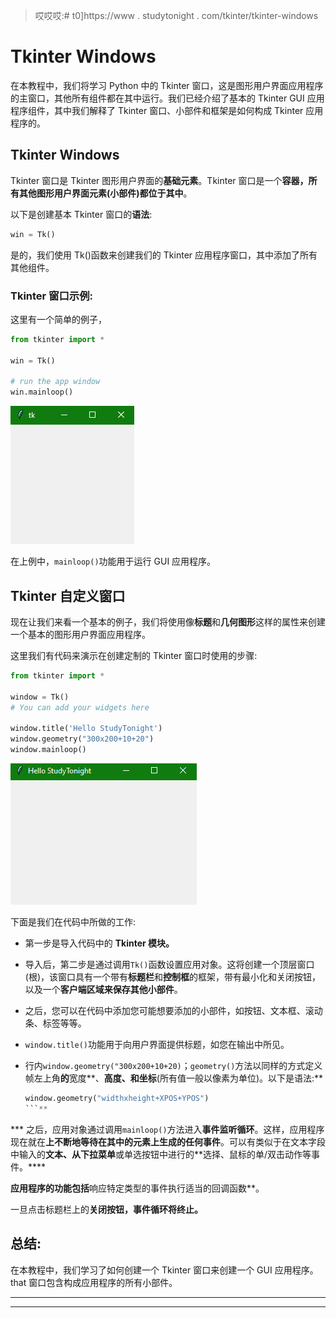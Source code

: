 > 哎哎哎:# t0]https://www . studytonight . com/tkinter/tkinter-windows


# Tkinter Windows

在本教程中，我们将学习 Python 中的 Tkinter 窗口，这是图形用户界面应用程序的主窗口，其他所有组件都在其中运行。我们已经介绍了基本的 Tkinter GUI 应用程序组件，其中我们解释了 Tkinter 窗口、小部件和框架是如何构成 Tkinter 应用程序的。

## Tkinter Windows

Tkinter 窗口是 Tkinter 图形用户界面的**基础元素**。Tkinter 窗口是一个**容器，所有其他图形用户界面元素(小部件)都位于其中**。

以下是创建基本 Tkinter 窗口的**语法**:

```py
win = Tk()
```

是的，我们使用 Tk()函数来创建我们的 Tkinter 应用程序窗口，其中添加了所有其他组件。

### Tkinter 窗口示例:

这里有一个简单的例子，

```py
from tkinter import *

win = Tk()

# run the app window
win.mainloop()
```

![Tkinter Window example](img/83ca81b44be3bb2d1397802c42108955.png)

在上例中，`mainloop()`功能用于运行 GUI 应用程序。

## Tkinter 自定义窗口

现在让我们来看一个基本的例子，我们将使用像**标题**和**几何图形**这样的属性来创建一个基本的图形用户界面应用程序。

这里我们有代码来演示在创建定制的 Tkinter 窗口时使用的步骤:

```py
from tkinter import *

window = Tk()
# You can add your widgets here

window.title('Hello StudyTonight')
window.geometry("300x200+10+20")
window.mainloop()
```

![Tkinter Window example](img/3b0d639934c8be0204b4577510e51f7a.png)

下面是我们在代码中所做的工作:

*   第一步是导入代码中的 **Tkinter 模块。**

*   导入后，第二步是通过调用`Tk()`函数设置应用对象。这将创建一个顶层窗口(根)，该窗口具有一个带有**标题栏**和**控制框**的框架，带有最小化和关闭按钮，以及一个**客户端区域来保存其他小部件**。

*   之后，您可以在代码中添加您可能想要添加的小部件，如按钮、文本框、滚动条、标签等等。

*   `window.title()`功能用于向用户界面提供标题，如您在输出中所见。

*   行内`window.geometry("300x200+10+20)`；`geometry()`方法以同样的方式定义帧左上角**的**宽度**、**高度、**和**坐标**(所有值一般以像素为单位)。以下是语法:**

    ```py
    window.geometry("widthxheight+XPOS+YPOS")
    ```** 
***   之后，应用对象通过调用`mainloop()`方法进入**事件监听循环**。这样，应用程序现在就在**上不断地等待在其中的元素上生成的任何事件**。可以有类似于在文本字段中输入的**文本、从下拉菜单**或单选按钮中进行的**选择、鼠标的单/双击动作等事件。**** 

 **应用程序的功能包括**响应特定类型的事件执行适当的回调函数**。

一旦点击标题栏上的**关闭按钮，事件循环将终止。**

## 总结:

在本教程中，我们学习了如何创建一个 Tkinter 窗口来创建一个 GUI 应用程序。that 窗口包含构成应用程序的所有小部件。

* * *

* * ***